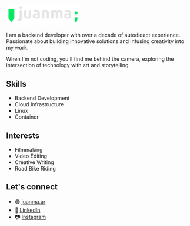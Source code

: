 <img src="./assets/espinosajuanma-logo-small.svg" alt="Juanma Espinosa" style="width: 200px;">

I am a backend developer with over a decade of autodidact experience.
Passionate about building innovative solutions and infusing creativity into my
work.

When I'm not coding, you'll find me behind the camera, exploring the
intersection of technology with art and storytelling.

## Skills

- Backend Development
- Cloud Infrastructure
- Linux
- Container 

## Interests

- Filmmaking
- Video Editing
- Creative Writing
- Road Bike Riding

## Let's connect

- 🟢 [juanma.ar](https://www.juanma.ar "juanma.ar")
- 💼 [LinkedIn](https://www.linkedin.com/in/espinosajuanma "Juan Manuel Espinosa")
- 📷 [Instagram](https://www.instagram.com/espinosajuanma "@espinosajuanma")
